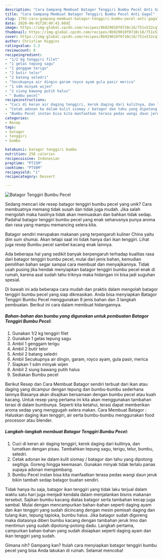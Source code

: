```yaml
---
description: "Cara Gampang Membuat Batagor Tenggiri Bumbu Pecel Anti Gagal"
title: "Cara Gampang Membuat Batagor Tenggiri Bumbu Pecel Anti Gagal"
slug: 1792-cara-gampang-membuat-batagor-tenggiri-bumbu-pecel-anti-gagal
date: 2020-06-01T20:49:43.669Z
image: https://img-global.cpcdn.com/recipes/8b929010f0710c18/751x532cq70/batagor-tenggiri-bumbu-pecel-foto-resep-utama.jpg
thumbnail: https://img-global.cpcdn.com/recipes/8b929010f0710c18/751x532cq70/batagor-tenggiri-bumbu-pecel-foto-resep-utama.jpg
cover: https://img-global.cpcdn.com/recipes/8b929010f0710c18/751x532cq70/batagor-tenggiri-bumbu-pecel-foto-resep-utama.jpg
author: Christian Higgins
ratingvalue: 3.3
reviewcount: 8
recipeingredient:
- "1/2 kg tenggiri filet"
- "1 gelas tepung sagu"
- "1 genggam terigu"
- "2 butir telor"
- "2 batang seledri"
- "Secukupnya air dingin garam royco ayam gula pasir merica"
- "1 sdm minyak wijen"
- "2 siung bawang putih halus"
- " Bumbu pecel"
recipeinstructions:
- "Cuci di keran air daging tenggiri, kerok daging dari kulitnya, dan lumatkan dengan pisau. Tambahkan tepung sagu, terigu, telur, bumbu, seledri."
- "Cetak adonan ke dalam kulit siomay / batagor dan tahu yang dipotong segitiga. Goreng hingga keemasan. Gunakan minyak tidak terlalu panas supaya adonan mengembang."
- "Bumbu Pecel instan bisa kita manfaatkan terasa pedas wangi daun jeruk bikin tambah sedap batagor buatan sendiri."
categories:
- Resep
tags:
- batagor
- tenggiri
- bumbu

katakunci: batagor tenggiri bumbu 
nutrition: 258 calories
recipecuisine: Indonesian
preptime: "PT15M"
cooktime: "PT48M"
recipeyield: "1"
recipecategory: Dessert

---
```



![Batagor Tenggiri Bumbu Pecel](https://img-global.cpcdn.com/recipes/8b929010f0710c18/751x532cq70/batagor-tenggiri-bumbu-pecel-foto-resep-utama.jpg)

Sedang mencari ide resep batagor tenggiri bumbu pecel yang unik? Cara membuatnya memang tidak susah dan tidak juga mudah. Jika salah mengolah maka hasilnya tidak akan memuaskan dan bahkan tidak sedap. Padahal batagor tenggiri bumbu pecel yang enak seharusnya punya aroma dan rasa yang mampu memancing selera kita.

Batagor sendiri merupakan makanan yang terpengaruh kuliner China yaitu dim sum shumai. Akan tetapi saat ini tidak hanya dari ikan tenggiri. Lihat juga resep Bumbu pecel sambel kacang enak lainnya.

Ada beberapa hal yang sedikit banyak berpengaruh terhadap kualitas rasa dari batagor tenggiri bumbu pecel, mulai dari jenis bahan, kemudian pemilihan bahan segar sampai cara membuat dan menyajikannya. Tidak usah pusing jika hendak menyiapkan batagor tenggiri bumbu pecel enak di rumah, karena asal sudah tahu triknya maka hidangan ini bisa jadi suguhan spesial.


Di bawah ini ada beberapa cara mudah dan praktis dalam mengolah batagor tenggiri bumbu pecel yang siap dikreasikan. Anda bisa menyiapkan Batagor Tenggiri Bumbu Pecel menggunakan 9 jenis bahan dan 3 langkah pembuatan. Berikut ini cara dalam membuat hidangannya.

<!--inarticleads1-->

##### Bahan-bahan dan bumbu yang digunakan untuk pembuatan Batagor Tenggiri Bumbu Pecel:

1. Gunakan 1/2 kg tenggiri filet
1. Gunakan 1 gelas tepung sagu
1. Ambil 1 genggam terigu
1. Ambil 2 butir telor
1. Ambil 2 batang seledri
1. Ambil Secukupnya air dingin, garam, royco ayam, gula pasir, merica
1. Siapkan 1 sdm minyak wijen
1. Ambil 2 siung bawang putih halus
1. Sediakan  Bumbu pecel


Berikut Resep dan Cara Membuat Batagor sendiri terbuat dari ikan atau daging yang dicampur dengan tepung dan bumbu-bumbu sederhana lainnya Biasanya akan disajikan bersamaan dengan bumbu pecel atau kuah kacang. Untuk resep yang pertama ini kita akan menggunakan tambahan terasi di dalam bumbunya. Seperti kita ketahui, terasi dapat memberikan aroma sedap yang menggugah selera makan. Cara Membuat Batagor : Haluskan daging ikan tenggiri, air serta bumbu-bumbu menggunakan food processor atau blender. 

<!--inarticleads2-->

##### Langkah-langkah membuat Batagor Tenggiri Bumbu Pecel:

1. Cuci di keran air daging tenggiri, kerok daging dari kulitnya, dan lumatkan dengan pisau. Tambahkan tepung sagu, terigu, telur, bumbu, seledri.
1. Cetak adonan ke dalam kulit siomay / batagor dan tahu yang dipotong segitiga. Goreng hingga keemasan. Gunakan minyak tidak terlalu panas supaya adonan mengembang.
1. Bumbu Pecel instan bisa kita manfaatkan terasa pedas wangi daun jeruk bikin tambah sedap batagor buatan sendiri.


Tidak hanya itu saja, batagor ikan tenggiri yang tidak laku terjual dalam waktu satu hari juga menjadi kendala dalam menjalankan bisnis makanan tersebut. Sajikan bumbu kacang diatas batagor serta tambahan kecap juga sambal. Mulai dengan mencampurkan bahan-bahan seperti daging ayam dan ikan tenggiri yang sudah dicincang dengan mesin pemisah daging dan tulang ikan, tepung tapioka, bumbu halus. Jika batagor sudah digoreng maka diatasnya diberi bumbu kacang dengan tambahan jeruk limo dan mentimun yang sudah dipotong-potong dadu. Langkah pertama, campurkan bahan-bahan yang sudah disiapkan seperti daging ayam dan ikan tenggiri yang sudah. 

Gimana nih? Gampang kan? Itulah cara menyiapkan batagor tenggiri bumbu pecel yang bisa Anda lakukan di rumah. Selamat mencoba!
